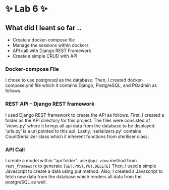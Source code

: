 # ✨ Lab 6 ✨
## __What did I leant so far__ ..
- Create a docker-compose file
- Manage the sessions within dockers
- API call with Django REST Framework
- Create a simple CRUD with API 

### Docker-compose File
I chose to use postgresql as the database. 
Then, I created docker-compose.yml file which it contains Django, PostgreSQL, and PGadmin as follows.

### REST API – Django REST framework
I used Django REST framework to create the API as follows.
 First, I created a folder as the API directory for this project.
 The files were consisted of ‘views.py’ where it brings all api data from the database to be displayed. ‘urls.py’ is a url pointed to this api. Lastly, ‘serializers.py’ contains CountSerializer class which it inherent functions from steriliser class. 
 
### API Call
I create a model within "api folder". use `@api_view` method from `rest_framework` to generate `[GET,POST,PUT,DELETE]`
Then, I used a simple Javascript to create a data using put method. Also, I created a Javascript to fetch new data from the database which renders all data from the postgreSQL as well. 